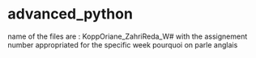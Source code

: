 ﻿# advanced_python
name of the files are : KoppOriane_ZahriReda_W# with the assignement number appropriated for the specific week
pourquoi on parle anglais 
